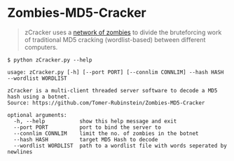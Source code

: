 # Zombies-MD5-Cracker
> zCracker uses a [network of zombies](https://en.wikipedia.org/wiki/Botnet) to divide the bruteforcing work of traditional MD5 cracking (wordlist-based) between different computers.

```
$ python zCracker.py --help

usage: zCracker.py [-h] [--port PORT] [--connlim CONNLIM] --hash HASH --wordlist WORDLIST

zCracker is a multi-client threaded server software to decode a MD5 hash using a botnet.
Source: https://github.com/Tomer-Rubinstein/Zombies-MD5-Cracker

optional arguments:
  -h, --help           show this help message and exit
  --port PORT          port to bind the server to
  --connlim CONNLIM    limit the no. of zombies in the botnet
  --hash HASH          target MD5 Hash to decode
  --wordlist WORDLIST  path to a wordlist file with words seperated by newlines
```

